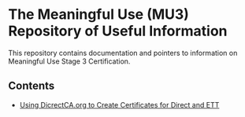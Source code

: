 The Meaningful Use (MU3) Repository of Useful Information
=========================================================


This repository contains documentation and pointers to information on Meaningful Use Stage 3 Certification.

Contents
--------
+ [Using DicrectCA.org to Create Certificates for Direct and ETT](https://github.com/meaningfuluse/mu3/tree/master/creating-direct-certificates-for-testing.md)